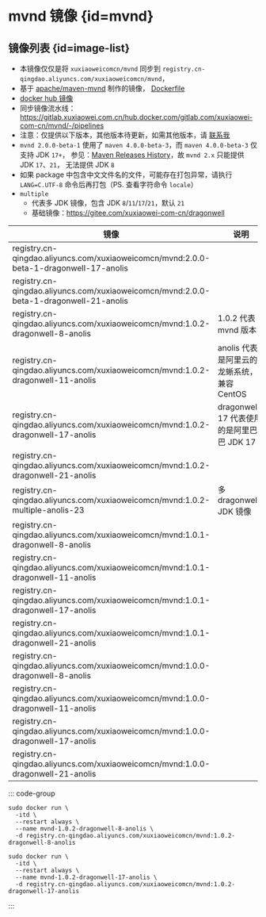 # mvnd 镜像 {id=mvnd}

## 镜像列表 {id=image-list}

- 本镜像仅仅是将 `xuxiaoweicomcn/mvnd` 同步到 `registry.cn-qingdao.aliyuncs.com/xuxiaoweicomcn/mvnd`，
- 基于 [apache/maven-mvnd](https://github.com/apache/maven-mvnd/) 制作的镜像，
  [Dockerfile](https://gitlab.com/xuxiaowei-com-cn/mvnd/-/blob/main/Dockerfile)
- [docker hub 镜像](https://hub.docker.com/r/xuxiaoweicomcn/mvnd)
- 同步镜像流水线：https://gitlab.xuxiaowei.com.cn/hub.docker.com/gitlab.com/xuxiaowei-com-cn/mvnd/-/pipelines
- 注意：仅提供以下版本，其他版本待更新，如需其他版本，请 [联系我](../../../guide/website.md)
- `mvnd 2.0.0-beta-1` 使用了 `maven 4.0.0-beta-3`，而 `maven 4.0.0-beta-3` 仅支持 JDK `17+`，
  参见：[Maven Releases History](https://maven.apache.org/docs/history.html)，故 `mvnd 2.x` 只能提供 JDK `17`、`21`，
  无法提供 JDK `8`
- 如果 package 中包含中文文件名的文件，可能存在打包异常，请执行 `LANG=C.UTF-8` 命令后再打包（PS. 查看字符命令 `locale`）
- `multiple`
    - 代表多 JDK 镜像，包含 JDK `8`/`11`/`17`/`21`，默认 `21`
    - 基础镜像：https://gitee.com/xuxiaowei-com-cn/dragonwell

| 镜像                                                                                     | 说明                              |
|----------------------------------------------------------------------------------------|---------------------------------|
| registry.cn-qingdao.aliyuncs.com/xuxiaoweicomcn/mvnd:2.0.0-beta-1-dragonwell-17-anolis |                                 |
| registry.cn-qingdao.aliyuncs.com/xuxiaoweicomcn/mvnd:2.0.0-beta-1-dragonwell-21-anolis |                                 |
| registry.cn-qingdao.aliyuncs.com/xuxiaoweicomcn/mvnd:1.0.2-dragonwell-8-anolis         | 1.0.2 代表 mvnd 版本                |
| registry.cn-qingdao.aliyuncs.com/xuxiaoweicomcn/mvnd:1.0.2-dragonwell-11-anolis        | anolis 代表是阿里云的龙蜥系统，兼容 CentOS    |
| registry.cn-qingdao.aliyuncs.com/xuxiaoweicomcn/mvnd:1.0.2-dragonwell-17-anolis        | dragonwell-17 代表使用的是阿里巴巴 JDK 17 |
| registry.cn-qingdao.aliyuncs.com/xuxiaoweicomcn/mvnd:1.0.2-dragonwell-21-anolis        |                                 |
| registry.cn-qingdao.aliyuncs.com/xuxiaoweicomcn/mvnd:1.0.2-multiple-anolis-23          | 多 dragonwell JDK 镜像             |
| registry.cn-qingdao.aliyuncs.com/xuxiaoweicomcn/mvnd:1.0.1-dragonwell-8-anolis         |                                 |
| registry.cn-qingdao.aliyuncs.com/xuxiaoweicomcn/mvnd:1.0.1-dragonwell-11-anolis        |                                 |
| registry.cn-qingdao.aliyuncs.com/xuxiaoweicomcn/mvnd:1.0.1-dragonwell-17-anolis        |                                 |
| registry.cn-qingdao.aliyuncs.com/xuxiaoweicomcn/mvnd:1.0.1-dragonwell-21-anolis        |                                 |
| registry.cn-qingdao.aliyuncs.com/xuxiaoweicomcn/mvnd:1.0.0-dragonwell-8-anolis         |                                 |
| registry.cn-qingdao.aliyuncs.com/xuxiaoweicomcn/mvnd:1.0.0-dragonwell-11-anolis        |                                 |
| registry.cn-qingdao.aliyuncs.com/xuxiaoweicomcn/mvnd:1.0.0-dragonwell-17-anolis        |                                 |
| registry.cn-qingdao.aliyuncs.com/xuxiaoweicomcn/mvnd:1.0.0-dragonwell-21-anolis        |                                 |

::: code-group

```shell [mvnd:1.0.2-dragonwell-8-anolis]
sudo docker run \
  -itd \
  --restart always \
  --name mvnd-1.0.2-dragonwell-8-anolis \
  -d registry.cn-qingdao.aliyuncs.com/xuxiaoweicomcn/mvnd:1.0.2-dragonwell-8-anolis
```

```shell [mvnd:1.0.2-dragonwell-17-anolis]
sudo docker run \
  -itd \
  --restart always \
  --name mvnd-1.0.2-dragonwell-17-anolis \
  -d registry.cn-qingdao.aliyuncs.com/xuxiaoweicomcn/mvnd:1.0.2-dragonwell-17-anolis
```

:::

<style>

._image_registry_cn-qingdao_aliyuncs_com_xuxiaoweicomcn_mvnd table tr th:nth-child(1), 
._image_registry_cn-qingdao_aliyuncs_com_xuxiaoweicomcn_mvnd table tr td:nth-child(1) {
    min-width: 630px;
}

._image_registry_cn-qingdao_aliyuncs_com_xuxiaoweicomcn_mvnd table tr th:nth-child(2), 
._image_registry_cn-qingdao_aliyuncs_com_xuxiaoweicomcn_mvnd table tr td:nth-child(2) {
    min-width: 315px;
}

</style>